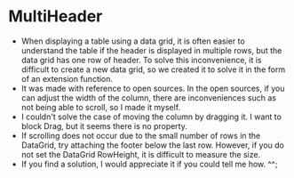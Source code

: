 # MultiHeader
- When displaying a table using a data grid, it is often easier to understand the table if the header is displayed in multiple rows, but the data grid has one row of header. To solve this inconvenience, it is difficult to create a new data grid, so we created it to solve it in the form of an extension function.
- It was made with reference to open sources. In the open sources, if you can adjust the width of the column, there are inconveniences such as not being able to scroll, so I made it myself.
- I couldn't solve the case of moving the column by dragging it. I want to block Drag, but it seems there is no property.
- If scrolling does not occur due to the small number of rows in the DataGrid, try attaching the footer below the last row. However, if you do not set the DataGrid RowHeight, it is difficult to measure the size.
- If you find a solution, I would appreciate it if you could tell me how. ^^;
